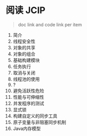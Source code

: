 # 阅读 JCIP
> doc link and code link per item

1. 简介
2. 线程安全性 
3. 对象的共享 
4. 对象的组合 
5. 基础构建模块 
6. 任务执行 
7. 取消与关闭 
8. 线程池的使用 
9. ?
10. 避免活跃性危险 
11. 性能与可伸缩性 
12. 并发程序的测试 
13. 显式锁 
14. 构建自定义的同步工具 
15. 原子变量与非阻塞同步机制 
16. Java内存模型 

